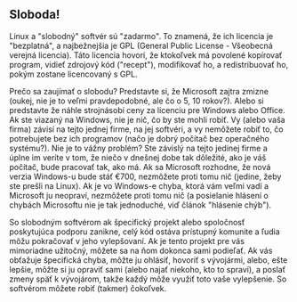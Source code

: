 ﻿

<div id="corps">

<h2>Sloboda!</h2>

Linux a "slobodný" softvér sú "zadarmo". To znamená, že ich licencia je "bezplatná", a najbežnejšia je GPL (General Public License - Všeobecná verejná licencia). Táto licencia hovorí, že ktokoľvek má povolené kopírovať program, vidieť zdrojový kód ("recept"), modifikovať ho, a redistribuovať ho, pokým zostane licencovaný s GPL.

Prečo sa zaujímať o slobodu? Predstavte si, že Microsoft zajtra zmizne (oukej, nie je to veľmi pravdepodobné, ale čo o 5, 10 rokov?). Alebo si predstavte že náhle strojnásobí ceny za licenciu pre Windows alebo Office. Ak ste viazaný na Windows, nie je nič, čo by ste mohli robiť. Vy (alebo vaša firma) závisí na tejto jednej firme, na jej softvéri, a vy nemôžete robiť to, čo potrebujete bez ich programov (načo je dobrý počítač bez operačného systému?). Nie je to vážny problém? Ste závislý na tejto jedinej firme a úplne im veríte v tom, že niečo v dnešnej dobe tak dôležité, ako je váš počítač, bude pracovať tak, ako má. Ak sa Microsoft rozhodne, že nová verzia Windows-u bude stáť €700, nezmôžete proti tomu nič (jedine, žeby ste prešli na Linux). Ak je vo Windows-e chyba, ktorá vám veľmi vadí a Microsoft ju neopraví, nezmôžete proti tomu nič (a posielanie hlásení o chybách Microsoftu nie je tak jednoduché, viď článok "hlásenie chýb"). 

So slobodným softvérom ak špecifický projekt alebo spoločnosť poskytujúca podporu zanikne, celý kód ostáva prístupný komunite a ľudia môžu pokračovať v jeho vylepšovaní. Ak je tento projekt pre vás mimoriadne užitočný, môžete sa na ňom dokonca sami podieľať. Ak vás obťažuje špecifická chyba, môžte ju ohlásiť, hovoriť  s vývojármi, alebo, ešte lepšie, môžte si ju opraviť sami (alebo najať niekoho, kto to spraví), a poslať zmeny späť k vývojárom, takže každý môže využiť toto vaše vylepšenie. So softvérom môžete robiť (takmer) čokoľvek.

</div>


